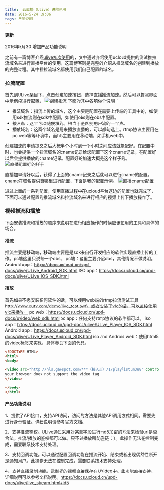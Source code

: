 ```yaml
---
title:  云直播（ULive）进阶使用
date: 2016-5-24 19:06
tags: 产品说明
---
```

#### 更新 ####
2016年5月30 增加产品功能说明

之前有一篇博客介绍[ulive初次使用](http://zone.gaospot.com/2016/05/09/%E4%BA%91%E7%9B%B4%E6%92%AD%EF%BC%88ULive%EF%BC%89%E5%88%9D%E4%BD%93%E9%AA%8C/)的，文中通过介绍使用ucloud提供的测试推拉流域名来进行直播平台的使用。这篇博客则是完整的介绍从推流域名的创建到播放的完整过程。其中推拉流域名都使用我们自己配置的域名。

### 拉流配置 ###
首先到ULive条目下，点击创建加速按钮，选择直播推流加速。然后可以按照界面中示例的进行配置。
![创建推流](http://7xr7kh.com1.z0.glb.clouddn.com/%E6%8E%A8%E6%B5%81%E9%85%8D%E7%BD%AE.png)
下面对其中各项做个说明：

-  推流域名：指流上传的域名，这个主要是配置在需要上传端的工具中的，如使用sdk推流则在sdk中配置，如使用obs则在obs中配置。
-  接入点：这个可以随便填的。相当于是区别用户流的一个点。
-  播放域名：这两个域名是用来播放直播的，可以都勾选上。rtmp协议主要用在pc web等等环境中，而hls主要用在移动端，如手机web中。

创建加速的申请提交之后大概半个小时到一个小时之间应该就能配好。在配置中时，也会提供一个推流域名的cname记录给您配置下这个cname记录，在配置好以后会提供播放的cname记录。配置好的加速大概是这个样子的。
![直播配置好的样子](http://7xr7kh.com1.z0.glb.clouddn.com/%E7%9B%B4%E6%92%AD%E8%AF%A6%E6%83%85.png)

直播加申请好以后，获得了上面的cname记录之后就可以进行cname的配置。cname在域名提供商哪里进行配置，下面是我的配置示例。
![直播cname配置](http://7xr7kh.com1.z0.glb.clouddn.com/cname%E9%85%8D%E7%BD%AE.png)

进过上面的一系列配置，使用直播过程中在ucloud平台这边的配置也就完成了，下面可以通过配置的推流域名和拉流域名来进行相应的视频上传下播放操作了。


### 视频推流和播放 ###
下面安装推流和播放的顺序来说明在进行相应操作的时候应该使用的工具和具体的场合。
#### 推流 ####
推流主要是移动端，移动端主要是是sdk来自行开发相应的软件实现直播上传的工作。pc端这里只说有一个obs。
pc端：这里主要介绍obs，其他情况不做说明。
Android app：https://docs.ucloud.cn/upd-docs/ulive/ULive_Android_SDK.html
ISO app：https://docs.ucloud.cn/upd-docs/ulive/ULive_IOS_SDK.html

#### 播放 ####
首先如果不愿安装任何软件的话，可以使用web端的rtmp拉流测试工具http://www.cutv.com/demo/live_test.swf。或者安装了vlc的话，可以直接使用vlc来播放。
pc web：https://docs.ucloud.cn/upd-docs/uvideo/web_sdk.html
pc app：任何支持rtmp协议的软件都可以。
iso app：https://docs.ucloud.cn/upd-docs/ulive/ULive_Player_IOS_SDK.html
Android app：https://docs.ucloud.cn/upd-docs/ulive/ULive_Player_Android_SDK.html
iso and Android web：使用html5的video标签来实现，具体参见下面的代码。

```html
<!DOCTYPE HTML>
<html>
<body>

<video src="http://hls.gaospot.com/***（接入点）/1/playlist.m3u8" controls="controls" width="100%" height="100%">
your browser does not support the video tag
</video>

</body>
</html>
```

#### 产品功能说明 ####
1、提供了API接口，支持API访问，访问的方法是其他API调用方式相同。需要先进行身份验证。详细说明请参考官方文档。

2、支持推流鉴权。ULive通过采用对某些字段进行md5加密的方法来检验url是否合法。推流/播放的鉴权都可以做。只不过播放叫防盗链：）。此操作无法在控制完成，需要联系技术支持处理。

3、支持回调功能。可以通过配置回调功能在推流开始、结束或者出现偶然性断开是通知用户。此操作无法在控制完成，需要联系技术支持处理。

4、支持直播录制功能。录制好的视频直接保存在UVideo中。此功能直接支持，详细说明可以参考文档说明。https://docs.ucloud.cn/upd-docs/ulive/live_stream.html#id5
